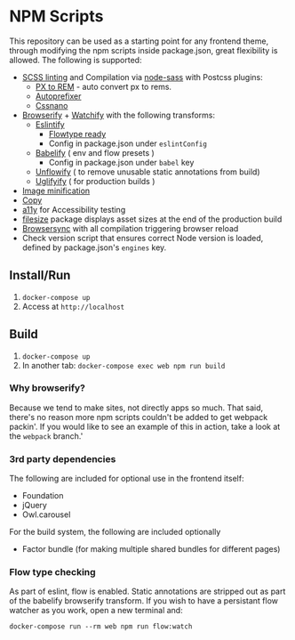 # NPM Scripts

This repository can be used as a starting point for any frontend theme, through modifying the
npm scripts inside package.json, great flexibility is allowed. The following is supported:

- [SCSS linting](https://www.npmjs.com/package/sass-lint) and Compilation via [node-sass](https://www.npmjs.com/package/node-sass) with Postcss plugins:
    - [PX to REM](https://www.npmjs.com/package/postcss-pxtorem) - auto convert px to rems.
    - [Autoprefixer](https://www.npmjs.com/package/autoprefixer)
    - [Cssnano](https://www.npmjs.com/package/cssnano)
- [Browserify](http://browserify.org/) + [Watchify](https://www.npmjs.com/package/watchify) with the following transforms:
    - [Eslintify](https://www.npmjs.com/package/eslintify)
		- [Flowtype ready](https://www.npmjs.com/package/eslint-plugin-flowtype)
		- Config in package.json under `eslintConfig`
    - [Babelify](https://www.npmjs.com/package/babelify) ( env and flow presets )
		- Config in package.json under `babel` key
    - [Unflowify](https://www.npmjs.com/package/unflowify) ( to remove unusable static annotations from build)
    - [Uglifyify](https://www.npmjs.com/package/uglifyify) ( for production builds )
- [Image minification](https://www.npmjs.com/package/imagemin-cli)
- [Copy](https://www.npmjs.com/package/copyfiles)
- [a11y](https://www.npmjs.com/package/a11y) for Accessibility testing
- [filesize](https://www.npmjs.com/package/a11y) package displays asset sizes at the end of the production build
- [Browsersync](https://www.npmjs.com/package/browser-sync) with all compilation triggering browser reload
- Check version script that ensures correct Node version is loaded, defined by package.json's `engines` key.

## Install/Run

1. `docker-compose up`
2. Access at `http://localhost`

## Build

1. `docker-compose up`
2. In another tab: `docker-compose exec web npm run build`

### Why browserify?

Because we tend to make sites, not directly apps so much. That said, there's no reason more npm scripts couldn't be
added to get webpack packin'. If you would like to see an example of this in action, take a look at the `webpack` branch.'

### 3rd party dependencies

The following are included for optional use in the frontend itself:

- Foundation
- jQuery
- Owl.carousel

For the build system, the following are included optionally

- Factor bundle (for making multiple shared bundles for different pages)

### Flow type checking

As part of eslint, flow is enabled. Static annotations are stripped out as part of the babelify browserify transform.
If you wish to have a persistant flow watcher as you work, open a new terminal and:

`docker-compose run --rm web npm run flow:watch`